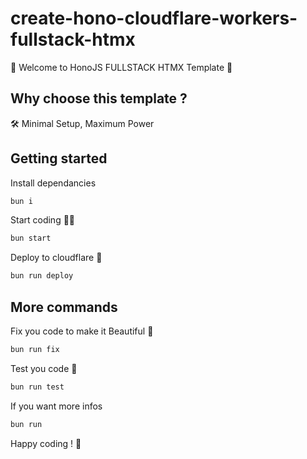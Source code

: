 # create-hono-cloudflare-workers-fullstack-htmx

🚀 Welcome to HonoJS FULLSTACK HTMX Template 🚀

## Why choose this template ?

🛠️ Minimal Setup, Maximum Power

## Getting started

Install dependancies

```sh
bun i
```

Start coding 🧑‍💻

```sh
bun start
```

Deploy to cloudflare 🚀

```sh
bun run deploy
```

## More commands

Fix you code to make it Beautiful 🦋

```sh
bun run fix
```

Test you code 🧪

```sh
bun run test
```

If you want more infos

```sh
bun run
```

Happy coding ! 🎉
